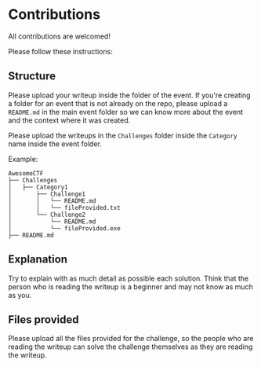 # Contributions

All contributions are welcomed! 

Please follow these instructions:

## Structure

Please upload your writeup inside the folder of the event.
If you're creating a folder for an event that is not already on the repo, please upload a `README.md` in the main event folder so we can know more about the event and the context where it was created. 

Please upload the writeups in the `Challenges` folder inside the `Category` name inside the event folder. 

Example:

```
AwesomeCTF
├── Challenges
│   ├── Category1
│       ├── Challenge1
│       │   └── README.md
│       │   └── fileProvided.txt
│       └── Challenge2
│           └── README.md
│           └── fileProvided.exe
├── README.md
```

## Explanation

Try to explain with as much detail as possible each solution. Think that the person who is reading the writeup is a beginner and may not know as much as you.

## Files provided

Please upload all the files provided for the challenge, so the people who are reading the writeup can solve the challenge themselves as they are reading the writeup.
